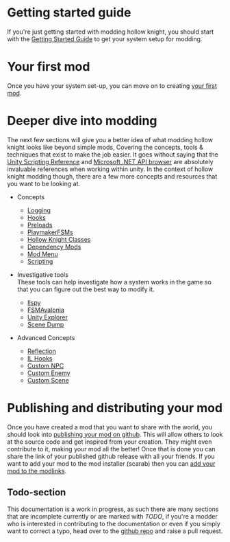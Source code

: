 # Getting started guide
  If you're just getting started with modding hollow knight, you should start with the [Getting Started Guide](getting-started.md) to get your system setup for modding.  

# Your first mod
  Once you have your system set-up, you can move on to creating [your first mod](your-first-mod.md).  
  
# Deeper dive into modding

The next few sections will give you a better idea of what modding hollow knight looks like beyond simple mods, Covering the concepts, tools & techniques that exist to make the job easier. It goes without saying that the [Unity Scripting Reference](https://docs.unity3d.com/2020.2/Documentation/ScriptReference/) and [Microsoft .NET API browser](https://docs.microsoft.com/en-us/dotnet/api/?view=netframework-4.7.2) are absolutely invaluable references when working within unity. In the context of hollow knight modding though, there are a few more concepts and resources that you want to be looking at. 

 - Concepts
	 - [Logging](logging.md)
	 - [Hooks](#todo-section)
	 - [Preloads](preloads.md)
	 - [PlaymakerFSMs](understanding-fsms.md)
	 - [Hollow Knight Classes](#todo-section)
	 - [Dependency Mods](#todo-section)
	 - [Mod Menu](#todo-section)
	 - [Scripting](#todo-section)

 - Investigative tools
	   <br>These tools can help investigate how a system works in the game so that you can figure out the best way to modify it.
	 - [Ilspy](#todo-section)
	 - [FSMAvalonia](#todo-section)
	 - [Unity Explorer](#todo-section)
	 - [Scene Dump](#todo-section)

 - Advanced Concepts
	 - [Reflection](#todo-section)
	 - [IL Hooks](#todo-section)
	 - [Custom NPC](#todo-section)
	 - [Custom Enemy](#todo-section)
	 - [Custom Scene](#todo-section)

# Publishing and distributing your mod

Once you have created a mod that you want to share with the world, you should look into [publishing your mod on github](#todo-section). This will allow others to look at the source code and get inspired from your creation. They might even contribute to it, making your mod all the better! Once that is done you can share the link of your published github release with all your friends. If you want to add your mod to the mod installer (scarab) then you can [add your mod to the modlinks](#todo-section).  

## Todo-section

This documentation is a work in progress, as such there are many sections that are incomplete currently or are marked with *TODO*, if you're a modder who is interested in contributing to the documentation or even if you simply want to correct a typo, head over to the [github repo](https://github.com/PrashantMohta/ModdingDocs) and raise a pull request.
